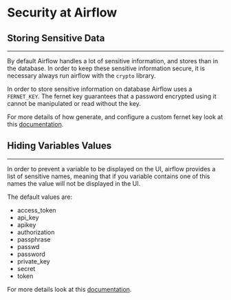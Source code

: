 # Security at Airflow

## Storing Sensitive Data
---
By default Airflow handles a lot of sensitive information, and stores than in the database. In order to keep these sensitive information secure, it is necessary always run airflow with the `crypto` library.

In order to store sensitive information on database Airflow uses a `FERNET_KEY`. The fernet key guarantees that a password encrypted using it cannot be manipulated or read without the key.

For more details of how generate, and configure a custom fernet key look at this [documentation](https://airflow.apache.org/docs/apache-airflow/stable/administration-and-deployment/security/secrets/fernet.html).


## Hiding Variables Values
---

In order to prevent a variable to be displayed on the UI, airflow provides a list of sensitive names, meaning that if you variable contains one of this names the value will not be displayed in the UI.

The default values are:

- access_token
- api_key
- apikey
- authorization
- passphrase
- passwd
- password
- private_key
- secret
- token

For more details look at this [documentation](https://airflow.apache.org/docs/apache-airflow/stable/administration-and-deployment/security/secrets/mask-sensitive-values.html).